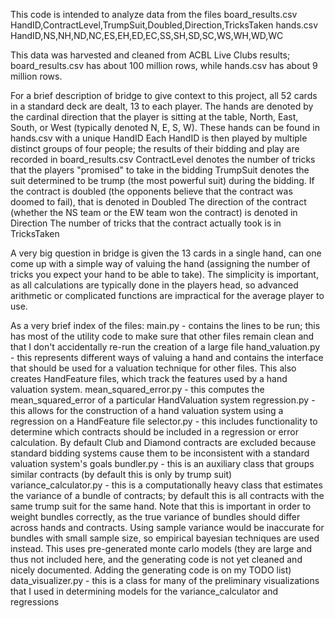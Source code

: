 This code is intended to analyze data from the files
board_results.csv
HandID,ContractLevel,TrumpSuit,Doubled,Direction,TricksTaken
hands.csv
HandID,NS,NH,ND,NC,ES,EH,ED,EC,SS,SH,SD,SC,WS,WH,WD,WC

This data was harvested and cleaned from ACBL Live Clubs results; board_results.csv has about 100 million rows, while hands.csv has about 9 million rows.

For a brief description of bridge to give context to this project, all 52 cards in a standard deck are dealt, 13 to each player. The hands are denoted by the cardinal direction that the player is sitting at the table, North, East, South, or West (typically denoted N, E, S, W). These hands can be found in hands.csv with a unique HandID
Each HandID is then played by multiple distinct groups of four people; the results of their bidding and play are recorded in board_results.csv
ContractLevel denotes the number of tricks that the players "promised" to take in the bidding
TrumpSuit denotes the suit determined to be trump (the most powerful suit) during the bidding.
If the contract is doubled (the opponents believe that the contract was doomed to fail), that is denoted in Doubled
The direction of the contract (whether the NS team or the EW team won the contract) is denoted in Direction
The number of tricks that the contract actually took is in TricksTaken

A very big question in bridge is given the 13 cards in a single hand, can one come up with a simple way of valuing the hand (assigning the number of tricks you expect your hand to be able to take). The simplicity is important, as all calculations are typically done in the players head, so advanced arithmetic or 
complicated functions are impractical for the average player to use.

As a very brief index of the files:
main.py - contains the lines to be run; this has most of the utility code to make sure that other files remain clean and that I don't accidentally re-run the creation of a large file
hand_valuation.py - this represents different ways of valuing a hand and contains the interface that should be used for a valuation technique for other files. This also creates HandFeature files, which track the features used by a hand valuation system.
mean_squared_error.py - this computes the mean_squared_error of a particular HandValuation system
regression.py - this allows for the construction of a hand valuation system using a regression on a HandFeature file
selector.py - this includes functionality to determine which contracts should be included in a regression or error calculation. By default Club and Diamond contracts are excluded because standard bidding systems cause them to be inconsistent with a standard valuation system's goals
bundler.py - this is an auxiliary class that groups similar contracts (by default this is only by trump suit)
variance_calculator.py - this is a computationally heavy class that estimates the variance of a bundle of contracts; by default this is all contracts with the same trump suit for the same hand. Note that this is important in order to weight bundles correctly, as the true variance of bundles should differ across hands and contracts. Using sample variance would be inaccurate for bundles with small sample size, so empirical bayesian techniques are used instead. This uses pre-generated monte carlo models (they are large and thus not included here, and the generating code is not yet cleaned and nicely documented. Adding the generating code is on my TODO list)
data_visualizer.py - this is a class for many of the preliminary visualizations that I used in determining models for the variance_calculator and regressions
